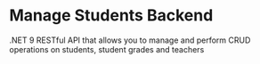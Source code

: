 # Manage Students Backend

.NET 9 RESTful API that allows you to manage and perform CRUD operations on students, student grades and teachers
